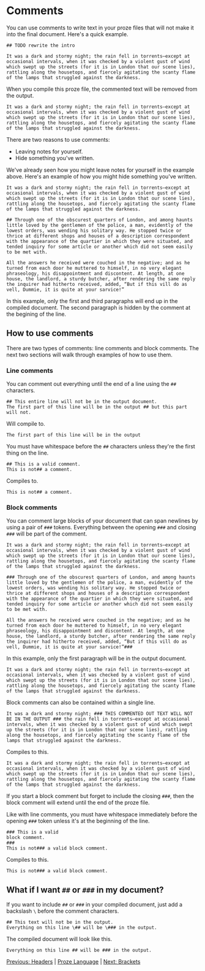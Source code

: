 # Comments

You can use comments to write text in your proze files that will not make it into the final document. Here's a quick example.

```proze
## TODO rewrite the intro

It was a dark and stormy night; the rain fell in torrents—except at occasional intervals, when it was checked by a violent gust of wind which swept up the streets (for it is in London that our scene lies), rattling along the housetops, and fiercely agitating the scanty flame of the lamps that struggled against the darkness.
```

When you compile this proze file, the commented text will be removed from the output.

```text
It was a dark and stormy night; the rain fell in torrents—except at occasional intervals, when it was checked by a violent gust of wind which swept up the streets (for it is in London that our scene lies), rattling along the housetops, and fiercely agitating the scanty flame of the lamps that struggled against the darkness.
```

There are two reasons to use comments:
- Leaving notes for yourself.
- Hide something you've written.

We've already seen how you might leave notes for yourself in the example above. Here's an example of how you might hide something you've written.

```proze
It was a dark and stormy night; the rain fell in torrents—except at occasional intervals, when it was checked by a violent gust of wind which swept up the streets (for it is in London that our scene lies), rattling along the housetops, and fiercely agitating the scanty flame of the lamps that struggled against the darkness.

## Through one of the obscurest quarters of London, and among haunts little loved by the gentlemen of the police, a man, evidently of the lowest orders, was wending his solitary way. He stopped twice or thrice at different shops and houses of a description correspondent with the appearance of the quartier in which they were situated, and tended inquiry for some article or another which did not seem easily to be met with.

All the answers he received were couched in the negative; and as he turned from each door he muttered to himself, in no very elegant phraseology, his disappointment and discontent. At length, at one house, the landlord, a sturdy butcher, after rendering the same reply the inquirer had hitherto received, added, “But if this vill do as vell, Dummie, it is quite at your sarvice!”
```

In this example, only the first and third paragraphs will end up in the compiled document. The second paragraph is hidden by the comment at the begining of the line.

## How to use comments

There are two types of comments: line comments and block comments. The next two sections will walk through examples of how to use them.

### Line comments

You can comment out everything until the end of a line using the `##` characters.

```proze
## This entire line will not be in the output document.
The first part of this line will be in the output ## but this part will not.
```

Will compile to.

```text
The first part of this line will be in the output
```

You must have whitespace before the `##` characters unless they're the first thing on the line.

```proze
## This is a valid comment.
This is not## a comment.
```

Compiles to.

```text
This is not## a comment.
```

### Block comments

You can comment large blocks of your document that can span newlines by using a pair of `###` tokens. Everything between the opening `###` and closing `###` will be part of the comment.

```proze
It was a dark and stormy night; the rain fell in torrents—except at occasional intervals, when it was checked by a violent gust of wind which swept up the streets (for it is in London that our scene lies), rattling along the housetops, and fiercely agitating the scanty flame of the lamps that struggled against the darkness.

### Through one of the obscurest quarters of London, and among haunts little loved by the gentlemen of the police, a man, evidently of the lowest orders, was wending his solitary way. He stopped twice or thrice at different shops and houses of a description correspondent with the appearance of the quartier in which they were situated, and tended inquiry for some article or another which did not seem easily to be met with.

All the answers he received were couched in the negative; and as he turned from each door he muttered to himself, in no very elegant phraseology, his disappointment and discontent. At length, at one house, the landlord, a sturdy butcher, after rendering the same reply the inquirer had hitherto received, added, “But if this vill do as vell, Dummie, it is quite at your sarvice!”###
```

In this example, only the first paragraph will be in the output document.

```text
It was a dark and stormy night; the rain fell in torrents—except at occasional intervals, when it was checked by a violent gust of wind which swept up the streets (for it is in London that our scene lies), rattling along the housetops, and fiercely agitating the scanty flame of the lamps that struggled against the darkness.
```

Block comments can also be contained within a single line.

```proze
It was a dark and stormy night; ### THIS COMMENTED OUT TEXT WILL NOT BE IN THE OUTPUT ### the rain fell in torrents—except at occasional intervals, when it was checked by a violent gust of wind which swept up the streets (for it is in London that our scene lies), rattling along the housetops, and fiercely agitating the scanty flame of the lamps that struggled against the darkness.
```

Compiles to this.

```text
It was a dark and stormy night; the rain fell in torrents—except at occasional intervals, when it was checked by a violent gust of wind which swept up the streets (for it is in London that our scene lies), rattling along the housetops, and fiercely agitating the scanty flame of the lamps that struggled against the darkness.
```

If you start a block comment but forget to include the closing `###`, then the block comment will extend until the end of the proze file.

Like with line comments, you must have whitespace immediately before the opening `###` token unless it's at the beginning of the line.

```proze
### This is a valid
block comment.
###
This is not### a valid block comment.
```

Compiles to this.

```text
This is not### a valid block comment.
```


## What if I want `##` or `###` in my document?

If you want to include `##` or `###` in your compiled document, just add a backslash `\` before the comment characters.

```proze
## This text will not be in the output.
Everything on this line \## will be \### in the output.
```

The compiled document will look like this.

```text
Everything on this line ## will be ### in the output.
```

[Previous: Headers](./headers.md) | [Proze Language](./proze-language.md) | [Next: Brackets](./brackets.md)
